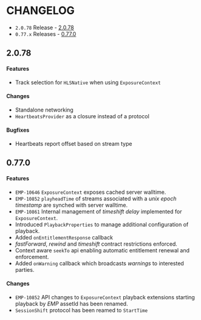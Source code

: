 # CHANGELOG

* `2.0.78` Release - [2.0.78](#2078)
* `0.77.x` Releases - [0.77.0](#0770)

## 2.0.78

#### Features
* Track selection for `HLSNative` when using `ExposureContext`

#### Changes
* Standalone networking
* `HeartbeatsProvider` as a closure instead of a protocol

#### Bugfixes
* Heartbeats report offset based on stream type

## 0.77.0

#### Features
* `EMP-10646` `ExposureContext` exposes cached server walltime.
* `EMP-10852` `playheadTime` of streams associated with a *unix epoch timestamp* are synched with server walltime.
* `EMP-10861` Internal management of *timeshift delay* implemented for `ExposureContext`.
* Introduced `PlaybackProperties` to manage additional configuration of playback.
* Added `onEntitlementResponse` callback
* *fastForward*, *rewind* and *timeshift* contract restrictions enforced.
* Context aware `seekTo` api enabling automatic entitlement renewal and enforcement.
* Added `onWarning` callback which broadcasts *warnings* to interested parties.

#### Changes
* `EMP-10852` API changes to `ExposureContext` playback extensions starting playback by *EMP* assetId has been renamed.
* `SessionShift` protocol has been reamed to `StartTime` 
